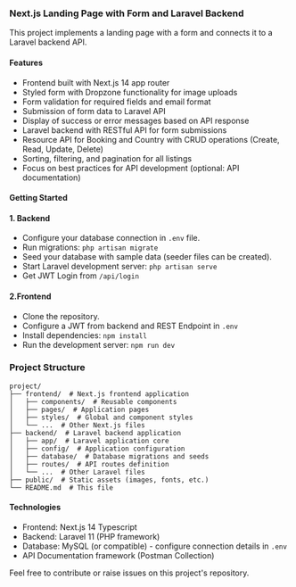 ### Next.js Landing Page with Form and Laravel Backend

This project implements a landing page with a form and connects it to a Laravel backend API.

#### Features
- Frontend built with Next.js 14 app router
- Styled form with Dropzone functionality for image uploads
- Form validation for required fields and email format
- Submission of form data to Laravel API
- Display of success or error messages based on API response
- Laravel backend with RESTful API for form submissions
- Resource API for Booking and Country with CRUD operations (Create, Read, Update, Delete)
- Sorting, filtering, and pagination for all listings
- Focus on best practices for API development (optional: API documentation)

#### Getting Started

#### 1. Backend
- Configure your database connection in `.env` file.
- Run migrations: `php artisan migrate`
- Seed your database with sample data (seeder files can be created).
- Start Laravel development server: `php artisan serve`
- Get JWT Login from `/api/login`

#### 2.Frontend
- Clone the repository.
- Configure a JWT from backend and REST Endpoint in `.env`
- Install dependencies: `npm install`
- Run the development server: `npm run dev`

### Project Structure
```
project/
├── frontend/  # Next.js frontend application
│   ├── components/  # Reusable components
│   ├── pages/  # Application pages
│   ├── styles/  # Global and component styles
│   └── ...  # Other Next.js files
├── backend/  # Laravel backend application
│   ├── app/  # Laravel application core
│   ├── config/  # Application configuration
│   ├── database/  # Database migrations and seeds
│   ├── routes/  # API routes definition
│   └── ...  # Other Laravel files
├── public/  # Static assets (images, fonts, etc.)
└── README.md  # This file
```

#### Technologies
- Frontend: Next.js 14 Typescript
- Backend: Laravel 11 (PHP framework)
- Database: MySQL (or compatible) - configure connection details in `.env`
- API Documentation framework (Postman Collection)

Feel free to contribute or raise issues on this project's repository.




